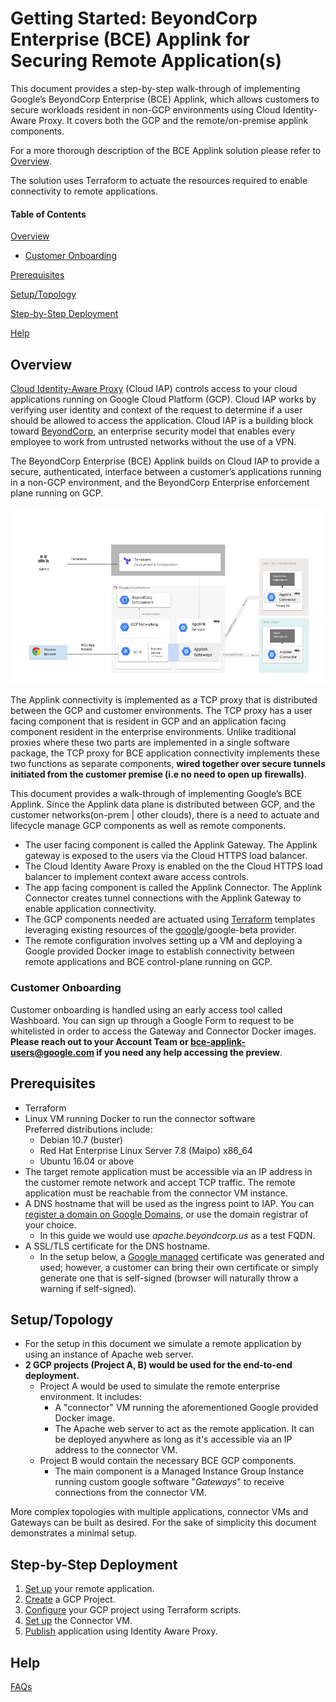 # Getting Started: BeyondCorp Enterprise (BCE) Applink for Securing Remote Application(s)

This document provides a step-by-step walk-through of implementing Google’s
BeyondCorp Enterprise (BCE) Applink, which allows customers to secure workloads
resident in non-GCP environments using Cloud Identity-Aware Proxy. It covers
both the GCP and the remote/on-premise applink components.

For a more thorough description of the BCE Applink solution please refer to
[Overview](#overview).

The solution uses Terraform to actuate the resources required to enable
connectivity to remote applications.

#### Table of Contents

[Overview](#overview)

*   [Customer Onboarding](#customer-onboarding)

[Prerequisites](#prerequisites)

[Setup/Topology](#setuptopology)

[Step-by-Step Deployment](#step-by-step-deployment)

[Help](#help)

## Overview

[Cloud Identity-Aware Proxy](https://cloud.google.com/iap/docs/concepts-overview)
(Cloud IAP) controls access to your cloud applications running on Google Cloud
Platform (GCP). Cloud IAP works by verifying user identity and context of the
request to determine if a user should be allowed to access the application.
Cloud IAP is a building block toward
[BeyondCorp](https://cloud.google.com/beyondcorp/), an enterprise security model
that enables every employee to work from untrusted networks without the use of a
VPN.

The BeyondCorp Enterprise (BCE) Applink builds on Cloud IAP to provide a secure,
authenticated, interface between a customer’s applications running in a non-GCP
environment, and the BeyondCorp Enterprise enforcement plane running on GCP.

![Applink Architecture Diagram](images/applink-architecture-diagram.png "Applink Architecture")

The Applink connectivity is implemented as a TCP proxy that is distributed
between the GCP and customer environments. The TCP proxy has a user facing
component that is resident in GCP and an application facing component resident
in the enterprise environments. Unlike traditional proxies where these two parts
are implemented in a single software package, the TCP proxy for BCE application
connectivity implements these two functions as separate components, **wired
together over secure tunnels initiated from the customer premise (i.e no need to
open up firewalls)**.

This document provides a walk-through of implementing Google’s BCE Applink.
Since the Applink data plane is distributed between GCP, and the customer
networks(on-prem | other clouds), there is a need to actuate and lifecycle
manage GCP components as well as remote components.

*   The user facing component is called the Applink Gateway. The Applink gateway
    is exposed to the users via the Cloud HTTPS load balancer.
*   The Cloud Identity Aware Proxy is enabled on the the Cloud HTTPS load
    balancer to implement context aware access controls.
*   The app facing component is called the Applink Connector. The Applink
    Connector creates tunnel connections with the Applink Gateway to enable
    application connectivity.
*   The GCP components needed are actuated using
    [Terraform](https://www.terraform.io/) templates leveraging existing
    resources of the
    [google](https://www.terraform.io/docs/providers/google/index.html)/google-beta
    provider.
*   The remote configuration involves setting up a VM and deploying a Google
    provided Docker image to establish connectivity between remote applications
    and BCE control-plane running on GCP.

### Customer Onboarding

Customer onboarding is handled using an early access tool called Washboard. You
can sign up through a Google Form to request to be whitelisted in order to
access the Gateway and Connector Docker images. **Please reach out to your
Account Team or bce-applink-users@google.com if you need any help accessing the
preview**.

## Prerequisites

*   Terraform
*   Linux VM running Docker to run the connector software \
    Preferred distributions include:
    *   Debian 10.7 (buster)
    *   Red Hat Enterprise Linux Server 7.8 (Maipo) x86_64
    *   Ubuntu 16.04 or above
*   The target remote application must be accessible via an IP address in the
    customer remote network and accept TCP traffic. The remote application must
    be reachable from the connector VM instance.
*   A DNS hostname that will be used as the ingress point to IAP. You can
    [register a domain on Google Domains](https://support.google.com/domains/answer/4491208),
    or use the domain registrar of your choice.
    *   In this guide we would use *apache.beyondcorp.us* as a test FQDN.
*   A SSL/TLS certificate for the DNS hostname.
    *   In the setup below, a
        [Google managed](https://cloud.google.com/load-balancing/docs/ssl-certificates/google-managed-certs)
        certificate was generated and used; however, a customer can bring their
        own certificate or simply generate one that is self-signed (browser will
        naturally throw a warning if self-signed).

## Setup/Topology

*   For the setup in this document we simulate a remote application by using an
    instance of Apache web server.
*   **2 GCP projects (Project A, B) would be used for the end-to-end
    deployment.**
    *   Project A would be used to simulate the remote enterprise environment.
        It includes:
        *   A "connector" VM running the aforementioned Google provided Docker
            image.
        *   The Apache web server to act as the remote application. It can be
            deployed anywhere as long as it's accessible via an IP address to
            the connector VM.
    *   Project B would contain the necessary BCE GCP components.
        *   The main component is a Managed Instance Group Instance running
            custom google software "*Gateways*" to receive connections from the
            connector VM.

More complex topologies with multiple applications, connector VMs and Gateways
can be built as desired. For the sake of simplicity this document demonstrates a
minimal setup.

## Step-by-Step Deployment

1.  [Set up](remote-app-setup.md) your remote application.
2.  [Create](gcp-project-setup.md) a GCP Project.
3.  [Configure](terraform-config.md) your GCP project using Terraform scripts.
4.  [Set up](connector-setup.md) the Connector VM.
5.  [Publish](iap-lb-setup.md) application using Identity Aware Proxy.

## Help
[FAQs](faqs.md)

